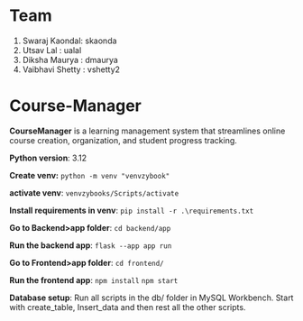 # Team

1. Swaraj Kaondal: skaonda
2. Utsav Lal : ualal
3. Diksha Maurya : dmaurya
4. Vaibhavi Shetty : vshetty2

# Course-Manager

**CourseManager** is a learning management system that streamlines online course creation, organization, and student progress tracking.

**Python version**: 3.12

**Create venv:**
`python -m venv "venvzybook"`

**activate venv**: `venvzybooks/Scripts/activate`

**Install requirements in venv**: `pip install -r .\requirements.txt`

**Go to Backend>app folder**:
`cd backend/app`

**Run the backend app**: `flask --app app run`

**Go to Frontend>app folder**:
`cd frontend/`

**Run the frontend app**:
`npm install`
`npm start`

**Database setup**:
Run all scripts in the db/ folder in MySQL Workbench. Start with create_table, Insert_data and then rest all the other scripts.

